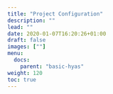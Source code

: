```yaml
---
title: "Project Configuration"
description: ""
lead: ""
date: 2020-01-07T16:20:26+01:00
draft: false
images: [""]
menu: 
  docs:
    parent: "basic-hyas"
weight: 120
toc: true
---
```

